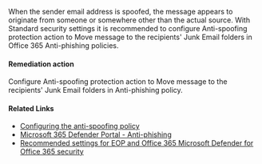 When the sender email address is spoofed, the message appears to originate from someone or somewhere other than the actual source. With Standard security settings it is recommended to configure Anti-spoofing protection action to Move message to the recipients' Junk Email folders in Office 365 Anti-phishing policies.

#### Remediation action
Configure Anti-spoofing protection action to Move message to the recipients' Junk Email folders in Anti-phishing policy.

#### Related Links

* [Configuring the anti-spoofing policy](https://aka.ms/orca-atpp-docs-5) 
* [Microsoft 365 Defender Portal - Anti-phishing](https://security.microsoft.com/antiphishing) 
* [Recommended settings for EOP and Office 365 Microsoft Defender for Office 365 security](https://aka.ms/orca-atpp-docs-6)
